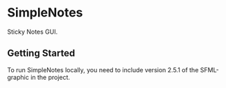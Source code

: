 # SimpleNotes
Sticky Notes GUI.
## Getting Started
To run SimpleNotes locally, you need to include version 2.5.1 of the SFML-graphic in the project.
